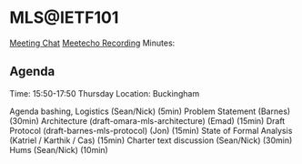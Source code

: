# MLS@IETF101

[Meeting Chat](mls@jabber.ietf.org)
[Meetecho Recording](https://www.youtube.com/watch?v=CgoR2Xdcaa0)
Minutes: 

## Agenda

Time: 15:50-17:50 Thursday
Location: Buckingham

Agenda bashing, Logistics (Sean/Nick) (5min)
Problem Statement (Barnes) (30min)
Architecture (draft-omara-mls-architecture) (Emad) (15min)
Draft Protocol (draft-barnes-mls-protocol) (Jon) (15min)
State of Formal Analysis (Katriel / Karthik / Cas) (15min)
Charter text discussion (Sean/Nick) (30min)
Hums (Sean/Nick) (10min)
